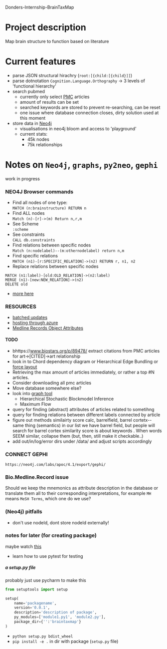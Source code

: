 Donders-Internship-BrainTaxMap

# Project description  
Map brain structure to function based on literature  
  
# Current features  
- parse JSON structural hirachry (`root:[{child:[{child}]]`)  
- parse dotnotation `Cognition.Language.Orthography` -> 3 levels of 'functional hierarchy'  
- search pubmed  
    - currently only select [PMC](https://www.ncbi.nlm.nih.gov/pmc/) articles  
    - amount of results can be set  
    - searched keywords are stored to prevent re-searching, can be reset 
    - one issue where database connection closes, dirty solution used at this moment
- store data in [Neo4j](https://neo4j.com)  
    - visualisations in neo4j bloom and access to 'playground'  
    - current stats:  
        - 45k nodes 
        - 75k relationships  


# Notes on `Neo4j`, `graphs`, `py2neo`, `gephi`
work in progress

### NEO4J Browser commands
- Find all nodes of one type:   
 `MATCH (n:brainstructure) RETURN n`
- Find ALL nodes  
 `Match (n)-[r]->(m) Return n,r,m`
- See Scheme  
`:scheme`
- See constraints  
`CALL db.constraints`
- Find relations between specific nodes  
`Match (n:nodelabel)--(m:othernodelabel) return n,m`
- Find specific relations  
`MATCH (n1)-[r:SPECIFIC_RELATION]->(n2) RETURN r, n1, n2`
- Replace relations between specific nodes  
```
MATCH (n1:label)-[old:OLD_RELATION]->(n2:label) 
MERGE (n1)-[new:NEW_RELATION]->(n2)
DELETE old
```
- [more here](https://www.remwebdevelopment.com/blog/sql/some-basic-and-useful-cypher-queries-for-neo4j-201.html)



### RESOURCES  
- [batched updates](https://medium.com/neo4j/5-tips-tricks-for-fast-batched-updates-of-graph-structures-with-neo4j-and-cypher-73c7f693c8cc)
- [hosting  through azure](https://azuremarketplace.microsoft.com/en-us/marketplace/apps?search=neo4j&page=1)
- [Medline Records Object Attributes](https://biopython.org/docs/1.75/api/Bio.Medline.html)
    
#### TODO  
- bhttps://www.biostars.org/p/89478/ extract citations from PMC articles for art->[CITED]->art relationship  
- look in to Chord dependency diagram or Hierarchical Edge Bundling or [force layout](https://github.com/d3/d3-force)
- Retrieving the max amount of articles immediately, or rather a top #N articles. 
- Consider downloading all pmc articles
- Move database somewhere else?
- look into [graph tool](https://graph-tool.skewed.de/)
    - Hierarchical Stochastic Blockmodel Inference
    - Maximum Flow
- query for finding (abstract) attributes of articles related to sometihng
- query for finding relations between different labels connected by article
- figure out methods similairty score calc, barrelfield, barrel cortetx-- same thing (semantics)
  in our list we have barrel field, but people will search for barrel cortex
  similarity score is about keywords . When words SEEM similar, collapse them (but, then, still make it checkable..)
- add out/in/log/error dirs under /data/ and adjust scripts accordingly

### CONNECT GEPHI
    https://neo4j.com/labs/apoc/4.1/export/gephi/

### Bio.Medline.Record issue
Should we keep the mnemonics as attribute description in the database or translate them all to their corresponding interpretations, for example `MH` means `MeSH Terms`, which one do we use?


### (Neo4j) pitfalls
- don't use nodeId, dont store nodeId externally!

### notes for later (for creating package)
maybe watch [this](https://youtu.be/GIF3LaRqgXo?t=525)
- learn how to use pytest for testing
##### a setup.py file
probably  just use pycharm to make this
```python 
from setuptools import setup

setup(
    name='packagename',
    version='0.0.1',
    description='description of package',
    py_modules=['module1.py1', 'module2.py'],
    package_dir={'':'braintaxmap'}
)
```
- `python setup.py bdist_wheel`
- `pip install -e .`  in dir with package (`setup.py` file)